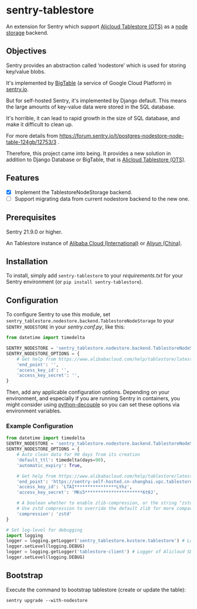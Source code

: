 # sentry-tablestore

An extension for Sentry which support [Alicloud Tablestore (OTS)](https://www.alibabacloud.com/product/table-store)
as a [node storage](https://develop.sentry.dev/services/nodestore/) backend.

## Objectives

Sentry provides an abstraction called ‘nodestore’ which is used for storing key/value blobs.

It's implemented by [BigTable](https://cloud.google.com/bigtable) (a service of Google Cloud Platform)
in [sentry.io](https://sentry.io/).

But for self-hosted Sentry, it's implemented by Django default.
This means the large amounts of key-value data were stored in the SQL database.

It's horrible, it can lead to rapid growth in the size of SQL database, and make it difficult to clean up.

For more details from https://forum.sentry.io/t/postgres-nodestore-node-table-124gb/12753/3 .

Therefore, this project came into being.
It provides a new solution in addition to Django Database or BigTable,
that is [Alicloud Tablestore (OTS)](https://www.alibabacloud.com/product/table-store).

## Features

- [x] Implement the TablestoreNodeStorage backend.
- [ ] Support migrating data from current nodestore backend to the new one.

## Prerequisites
Sentry 21.9.0 or higher.

An Tablestore instance of [Alibaba Cloud (International)](https://www.alibabacloud.com/product/table-store)
or [Aliyun (China)](https://www.aliyun.com/product/ots?source=5176.11533457&userCode=wh20sycz).

## Installation
To install, simply add `sentry-tablestore` to your *requirements.txt* for your Sentry environment (or `pip install sentry-tablestore`).

## Configuration
To configure Sentry to use this module, set `sentry_tablestore.nodestore.backend.TablestoreNodeStorage` to your `SENTRY_NODESTORE` in your *sentry.conf.py*, like this:

```python
from datetime import timedelta

SENTRY_NODESTORE = 'sentry_tablestore.nodestore.backend.TablestoreNodeStorage'
SENTRY_NODESTORE_OPTIONS = {
    # Get help from https://www.alibabacloud.com/help/tablestore/latest/python-sdk-initialization
    'end_point': '',
    'access_key_id': '',
    'access_key_secret': '',
}
```

Then, add any applicable configuration options. Depending on your environment, and especially if you are running Sentry in containers, you might consider using [python-decouple](https://pypi.python.org/pypi/python-decouple) so you can set these options via environment variables.

### Example Configuration

```Python
from datetime import timedelta
SENTRY_NODESTORE = 'sentry_tablestore.nodestore.backend.TablestoreNodeStorage'
SENTRY_NODESTORE_OPTIONS = {
    # Auto clean data for 90 days from its creation
    'default_ttl': timedelta(days=90),
    'automatic_expiry': True,

    # Get help from https://www.alibabacloud.com/help/tablestore/latest/python-sdk-initialization
    'end_point': 'https://sentry-self-hosted.cn-shanghai.vpc.tablestore.aliyuncs.com',
    'access_key_id': 'LTAI****************LYhz',
    'access_key_secret': 'MKs5**********************6t0J',

    # A boolean whether to enable zlib-compression, or the string "zstd" to use zstd.
    # Use zstd compression to override the default zlib for more compact and more efficient
    'compression': 'zstd'
}

# Set log-level for debugging
import logging
logger = logging.getLogger('sentry_tablestore.kvstore.tablestore') # Logger of this project
logger.setLevel(logging.DEBUG)
logger = logging.getLogger('tablestore-client') # Logger of Alicloud SDK
logger.setLevel(logging.DEBUG)
```

## Bootstrap

Execute the command to bootstrap tablestore (create or update the table):

```Shell
sentry upgrade --with-nodestore
```
